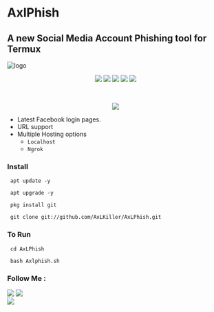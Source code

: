 # AxlPhish

## A new Social Media Account Phishing tool for Termux 


![logo](https://user-images.githubusercontent.com/88760257/132611406-91e22513-31e9-4603-9f3b-385f8daa4233.png)

<p align="center">
  <img src="https://img.shields.io/badge/Version-0.1-lime?style=for-the-badge">
  <img src="https://img.shields.io/github/license/AxLKiller/AxLPhish?&style=for-the-badge">
  <img src="https://img.shields.io/github/stars/AxLKiller/AxLPhish?color=cyan&style=for-the-badge">
  <img src="https://img.shields.io/github/issues/AxLKiller/AxLPhish?color=magenta&style=for-the-badge">
  <img src="https://img.shields.io/github/forks/AxLKiller/AxLPhish?color=aquamarine&style=for-the-badge">
</p>
<br/>
<p align="center">
<img src="https://img.shields.io/badge/AxL Killer-Killer?color="#E2F516" style=for-the-badge">
</p>


- Latest Facebook login pages.
- URL support 
- Multiple Hosting options
  - `Localhost`
  - `Ngrok`


### Install


```
 apt update -y
```
```
 apt upgrade -y
```
```
 pkg install git
```
```
 git clone git://github.com/AxLKiller/AxLPhish.git
```


### To Run

```
 cd AxLPhish
```
```
 bash Axlphish.sh
```



### Follow Me :
<p align="left">
  <a href="https://github.com/AxLKiller" target="_blank"><img src="https://img.shields.io/badge/Github-AxL--Killer-silver?style=for-the-badge&logo=github"></a>
  <a href="https://www.instagram.com/axl.killet" target="_blank"><img src="https://img.shields.io/badge/Instagram-Gokul-red?style=for-the-badge&logo=instagram"></a><br/>
  <a href="https://facebook.com/axlkiller.fb" target="_blank"><img src="https://img.shields.io/badge/Facebook-Gokul-blue?style=for-the-badge&logo=facebook"></a>
</p>

